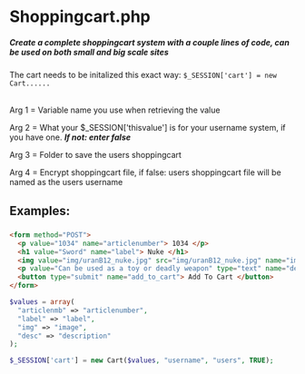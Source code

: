 # Shoppingcart.php

##### Create a complete shoppingcart system with a couple lines of code, can be used on both small and big scale sites

The cart needs to be initalized this exact way: <code>$_SESSION['cart'] = new Cart......</code>
<br><br>

Arg 1 = Variable name you use when retrieving the value

Arg 2 = What your $_SESSION['thisvalue'] is for your username system, if you have one. ***If not: enter false***

Arg 3 = Folder to save the users shoppingcart

Arg 4 = Encrypt shoppingcart file, if false: users shoppingcart file will be named as the users username
## Examples:

#####

```html
<form method="POST">
  <p value="1034" name="articlenumber"> 1034 </p>
  <h1 value="Sword" name="label"> Nuke </h1>
  <img value="img/uranB12_nuke.jpg" src="img/uranB12_nuke.jpg" name="image">
  <p value="Can be used as a toy or deadly weapon" type="text" name="description"> Can be used as a toy or deadly weapon </p>
  <button type="submit" name="add_to_cart"> Add To Cart </button>
</form>
```

```php
$values = array(
  "articlenmb" => "articlenumber", 
  "label" => "label",
  "img" => "image",
  "desc" => "description"
);

$_SESSION['cart'] = new Cart($values, "username", "users", TRUE);
```
